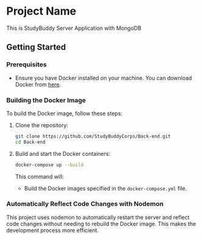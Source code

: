 # Project Name
This is StudyBuddy Server Application with MongoDB

## Getting Started

### Prerequisites

- Ensure you have Docker installed on your machine. You can download Docker from [here](https://www.docker.com/products/docker-desktop).

### Building the Docker Image

To build the Docker image, follow these steps:
1. Clone the repository:
    ```sh
    git clone https://github.com/StudyBuddyCorps/Back-end.git
    cd Back-end
    ```

2. Build and start the Docker containers:
    ```sh
    docker-compose up --build
    ```
   This command will:
   - Build the Docker images specified in the `docker-compose.yml` file.

### Automatically Reflect Code Changes with Nodemon
This project uses nodemon to automatically restart the server and reflect code changes without needing to rebuild the Docker image. This makes the development process more efficient.

